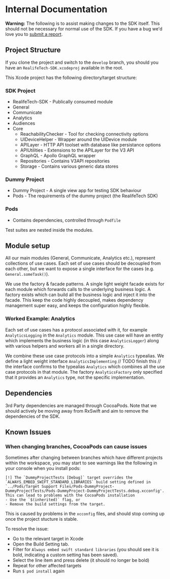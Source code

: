 
# Internal Documentation
**Warning:** The following is to assist making changes to the SDK itself. This should not be necessary for normal use of the SDK. If you have a bug we'd love you to [submit a report](https://github.com/realifetech/ios-sdk/issues).

## Project Structure
If you clone the project and switch to the `develop` branch, you should you have an `RealifeTech-SDK.xcodeproj` available in the root.

This Xcode project has the following directory/target structure:

### SDK Project
* RealifeTech-SDK -  Publically consumed module
* General
* Communicate
* Analytics
* Audiences
* Core
    * ReachabilityChecker - Tool for checking connectivity options
    * UIDeviceHelper - Wrapper around the UIDevice module
    * APILayer - HTTP API toolset with database like persistance options
    * APIUtilities - Extensions to the APILayer for the V3 API
    * GraphQL - Apollo GraphQL wrapper
    * Repositories - Contains V3API repositories
    * Storage - Contains various generic data stores
### Dummy Project
* Dummy Project - A single view app for testing SDK behaviour
* Pods - The requirements of the dummy project (the RealifeTech SDK)
### Pods
* Contains dependencies, controlled through `Podfile`

Test suites are nested inside the modules.

## Module setup
All our main modules (General, Communicate, Analytics etc.), represent collections of use cases. Each set of use cases should be decoupled from each other, but we want to expose a single interface for the cases (e.g. `General.someTask()`).

We use the factory & facade patterns. A single light weight facade exists for each module which forwards calls to the underlying business logic. A factory exists which can build all the business logic and inject it into the facade. This keep the code highly decoupled, makes dependency management super easy, and keeps the configuration highly flexible.

### Worked Example: Analytics

Each set of use cases has a protocol associated with it, for example `AnalyticsLogging` in the `Analytics` module. This use case will have an entity which implements the business logic (in this case `AnalyticsLogger`) along with various helpers and workers all in a single directory.

We combine these use case protocols into a simple `Analytics` typealias. We define a light weight interface `AnalyticsImplementing` // TODO finish this // the interface confirms to the typealias `Analytics` which combines all the use case protocols in that module. The factory `AnalyticsFactory` only specified that it provides an `Analytics` type, not the specific implementation.


## Dependencies

3rd Party dependencies are managed through CocoaPods. Note that we should actively be moving away from RxSwift and aim to remove the dependencies of the SDK.

## Known Issues

### When changing branches, CocoaPods can cause issues
Sometimes after changing between branches which have different projects within the workspace, you may start to see warnings like the following in your console when you install pods:
```
[!] The `DummyProjectTests [Debug]` target overrides the `ALWAYS_EMBED_SWIFT_STANDARD_LIBRARIES` build setting defined in `../Pods/Target Support Files/Pods-DummyProject-DummyProjectTests/Pods-DummyProject-DummyProjectTests.debug.xcconfig'. This can lead to problems with the CocoaPods installation
- Use the `$(inherited)` flag, or
- Remove the build settings from the target.
```
This is caused by problems in the `xcconfig` files, and should stop coming up once the project stucture is stable.

To resolve the issue:
- Go to the relevant target in Xcode
- Open the Build Setting tab. 
- Filter for `Always embed swift standard libraries` (you should see it is bold, indicating a custom setting has been saved).
- Select the line item and press delete (it should no longer be bold)
- Repeat for other affected targets
- Run `$ pod install` again
